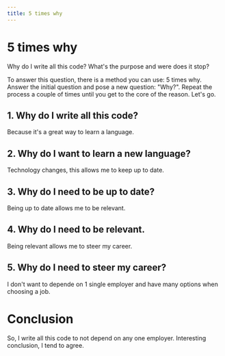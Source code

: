 ```yaml
---
title: 5 times why
---
```


# 5 times why

Why do I write all this code? What's the purpose and were does it stop?

To answer this question, there is a method you can use: 5 times why. Answer the initial question and pose a new question: "Why?". Repeat the process a couple of times until you get to the core of the reason. Let's go.

## 1. Why do I write all this code?

Because it's a great way to learn a language.

## 2. Why do I want to learn a new language?

Technology changes, this allows me to keep up to date.

## 3. Why do I need to be up to date?

Being up to date allows me to be relevant.

## 4. Why do I need to be relevant.

Being relevant allows me to steer my career.

## 5. Why do I need to steer my career?

I don't want to depende on 1 single employer and have many options when choosing a job.

# Conclusion

So, I write all this code to not depend on any one employer. Interesting conclusion, I tend to agree.
